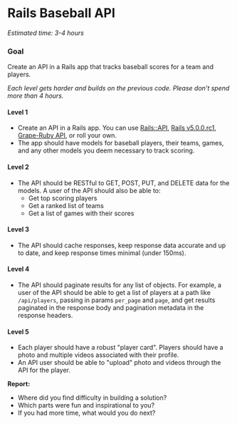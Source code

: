 # Rails Baseball API
*Estimated time: 3-4 hours*

### Goal
Create an API in a Rails app that tracks baseball scores for a team and players.

_Each level gets harder and builds on the previous code. Please don’t spend more than 4 hours._

#### Level 1
- Create an API in a Rails app. You can use [Rails::API](https://github.com/rails-api/rails-api), [Rails v5.0.0.rc1](https://github.com/rails/rails/tree/v5.0.0.rc1), [Grape-Ruby API](https://github.com/ruby-grape/grape), or roll your own.
- The app should have models for baseball players, their teams, games, and any other models you deem necessary to track scoring.

#### Level 2
- The API should be RESTful to GET, POST, PUT, and DELETE data for the models. A user of the API should also be able to:
	- Get top scoring players
	- Get a ranked list of teams
	- Get a list of games with their scores

#### Level 3
- The API should cache responses, keep response data accurate and up to date, and keep response times minimal (under 150ms).

#### Level 4
- The API should paginate results for any list of objects. For example, a user of the API should be able to get a list of players at a path like `/api/players`, passing in params `per_page` and `page`, and get results paginated in the response body and pagination metadata in the response headers.

#### Level 5
- Each player should have a robust "player card". Players should have a photo and multiple videos associated with their profile.
- An API user should be able to "upload" photo and videos through the API for the player.

**Report:**
- Where did you find difficulty in building a solution?
- Which parts were fun and inspirational to you?
- If you had more time, what would you do next?
